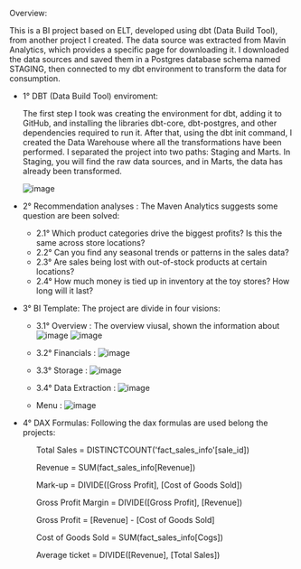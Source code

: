 Overview:

This is a BI project based on ELT, developed using dbt (Data Build Tool), from another project I created. The data source was extracted from Mavin Analytics, which provides a specific page for downloading it.
I downloaded the data sources and saved them in a Postgres database schema named STAGING, then connected to my dbt environment to transform the data for consumption.

- 1° DBT (Data Build Tool) enviroment: 

  The first step I took was creating the environment for dbt, adding it to GitHub, and installing the libraries dbt-core, dbt-postgres, and other dependencies required to run it. After that, using the dbt init command, I created the Data Warehouse where all the transformations have been performed. I separated the project into two paths: Staging and Marts. In Staging, you will find the raw data sources, and in Marts, the data has already been transformed.


     ![image](https://github.com/user-attachments/assets/4831f2c9-9fe3-443f-b527-69c324d6e3ea)

- 2° Recommendation analyses :
  The Maven Analytics suggests some question are been solved:
  - 2.1° Which product categories drive the biggest profits? Is this the same across store locations?
  - 2.2° Can you find any seasonal trends or patterns in the sales data?
  - 2.3° Are sales being lost with out-of-stock products at certain locations?
  - 2.4° How much money is tied up in inventory at the toy stores? How long will it last?

- 3° BI Template:
  The project are divide in four visions:

  - 3.1°  Overview :
        The overview viusal, shown the information about  
          ![image](https://github.com/user-attachments/assets/72336c96-782d-430d-b608-10f77340e06b)
          ![image](https://github.com/user-attachments/assets/45045d65-2b0a-45e8-b9a9-9cda93954cbf)

                
  - 3.2°  Financials :
          ![image](https://github.com/user-attachments/assets/d659682f-78b3-4640-aa75-c60e8c959a6b)
    

  - 3.3°  Storage :
          ![image](https://github.com/user-attachments/assets/d8836cdd-f965-4d49-89ed-8ed47c4b3509)

  - 3.4°  Data Extraction :
          ![image](https://github.com/user-attachments/assets/ba3b7494-59f8-4fef-b52f-362df54f48ba)


  - Menu :
          ![image](https://github.com/user-attachments/assets/71660447-dc55-4760-8ce8-8b7cb6d8dbdf)


- 4° DAX Formulas:
  Following the dax formulas are used belong the projects:
    <div display : flex align = flex-start justify-content = flex-start flex-wrap : wrap > 
      <ul padding: 16px margin: 12px> 
        Total Sales = DISTINCTCOUNT('fact_sales_info'[sale_id])
      </ul>
      <ul padding: 16px margin: 12px> 
        Revenue = SUM(fact_sales_info[Revenue])
      </ul>
      <ul padding: 16px margin: 12px> 
        Mark-up = DIVIDE([Gross Profit], [Cost of Goods Sold])
      </ul>
      <ul padding: 16px margin: 12px> 
        Gross Profit Margin = DIVIDE([Gross Profit], [Revenue])
      </ul>
      <ul padding: 16px margin: 12px> 
        Gross Profit = [Revenue] - [Cost of Goods Sold]
      </ul>
      <ul padding: 16px margin: 12px>
        Cost of Goods Sold = SUM(fact_sales_info[Cogs])
      </ul>
      <ul padding: 16px margin: 12px>
        Average ticket = DIVIDE([Revenue], [Total Sales])
      </ul>
    </div>
